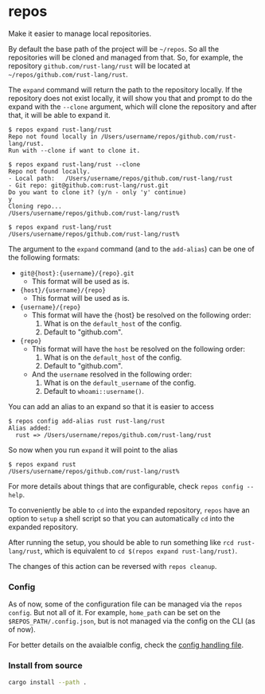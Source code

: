 # repos

Make it easier to manage local repositories.

By default the base path of the project will be `~/repos`.
So all the repositories will be cloned and managed from that. So, for example, the repository
`github.com/rust-lang/rust` will be located at `~/repos/github.com/rust-lang/rust`.

The `expand` command will return the path to the repository locally. If the repository
does not exist locally, it will show you that and prompt to do the expand with the `--clone`
argument, which will clone the repository and after that, it will be able to expand it.

```console
$ repos expand rust-lang/rust
Repo not found locally in /Users/username/repos/github.com/rust-lang/rust.
Run with --clone if want to clone it.

$ repos expand rust-lang/rust --clone
Repo not found locally.
- Local path:	/Users/username/repos/github.com/rust-lang/rust
- Git repo:	git@github.com:rust-lang/rust.git
Do you want to clone it? (y/n - only 'y' continue)
y
Cloning repo...
/Users/username/repos/github.com/rust-lang/rust%

$ repos expand rust-lang/rust
/Users/username/repos/github.com/rust-lang/rust%
```

The argument to the `expand` command (and to the `add-alias`) can be one of the following
formats:
- `git@{host}:{username}/{repo}.git`
    - This format will be used as is.
- `{host}/{username}/{repo}`
    - This format will be used as is.
- `{username}/{repo}`
    - This format will have the {host} be resolved on the following order:
        1. What is on the `default_host` of the config.
        2. Default to "github.com".
- `{repo}`
    - This format will have the `host` be resolved on the following order:
        1. What is on the `default_host` of the config.
        2. Default to "github.com".
    - And the `username` resolved in the following order:
        1. What is on the `default_username` of the config.
        2. Default to `whoami::username()`.

You can add an alias to an expand so that it is easier to access

```console
$ repos config add-alias rust rust-lang/rust
Alias added:
  rust => /Users/username/repos/github.com/rust-lang/rust
```

So now when you run `expand` it will point to the alias

```console
$ repos expand rust
/Users/username/repos/github.com/rust-lang/rust%
```

For more details about things that are configurable, check `repos config --help`.

To conveniently be able to `cd` into the expanded repository, `repos` have an option
to `setup` a shell script so that you can automatically `cd` into the expanded repository.

After running the setup, you should be able to run something like `rcd rust-lang/rust`, which
is equivalent to `cd $(repos expand rust-lang/rust)`.

The changes of this action can be reversed with `repos cleanup`.

### Config
As of now, some of the configuration file can be managed via the `repos config`. But not all of it.
For example, `home_path` can be set on the `$REPOS_PATH/.config.json`, but is not managed via the config
on the CLI (as of now).

For better details on the avaialble config, check the [config handling file](src/config.rs).

### Install from source
```bash
cargo install --path .
```

